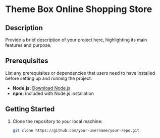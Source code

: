 # Theme Box Online Shopping Store

## Description

Provide a brief description of your project here, highlighting its main features and purpose.

## Prerequisites

List any prerequisites or dependencies that users need to have installed before setting up and running the project.

- **Node.js:** [Download Node.js](https://nodejs.org/)
- **npm:** Included with Node.js installation

## Getting Started

1. Clone the repository to your local machine:

   ```bash
   git clone https://github.com/your-username/your-repo.git

